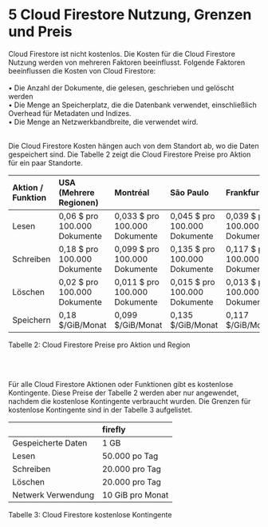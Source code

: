 # 5	Cloud Firestore Nutzung, Grenzen und Preis

Cloud Firestore ist nicht kostenlos. Die Kosten für die Cloud Firestore Nutzung werden von mehreren Faktoren beeinflusst. Folgende Faktoren beeinflussen die Kosten von Cloud Firestore: <br><br>
•	Die Anzahl der Dokumente, die gelesen, geschrieben und gelöscht werden <br>
•	Die Menge an Speicherplatz, die die Datenbank verwendet, einschließlich Overhead für Metadaten und Indizes.<br>
•	Die Menge an Netzwerkbandbreite, die verwendet wird.<br><br>

Die Cloud Firestore Kosten hängen auch von dem Standort ab, wo die Daten gespeichert sind. Die Tabelle 2 zeigt die Cloud Firestore Preise pro Aktion für ein paar Standorte. 


| Aktion / Funktion    | USA (Mehrere Regionen)      | Montréal      | São Paulo      |    Frankfurt |
|:---------------------| :---         |:--------------|    :---       | :---         | 
| Lesen                |0,06 $ pro 100.000 Dokumente| 0,033 $ pro 100.000 Dokumente         |0,045 $ pro 100.000 Dokumente|0,039 $ pro 100.000 Dokumente| 
| Schreiben            |0,18 $ pro 100.000 Dokumente|0,099 $ pro 100.000 Dokumente|0,135 $ pro 100.000 Dokumente|0,117 $ pro 100.000 Dokumente|
| Löschen              |0,02 $ pro 100.000 Dokumente|0,011 $ pro 100.000 Dokumente|0,015 $ pro 100.000 Dokumente|0,013 $ pro 100.000 Dokumente |
| Speichern            |0,18 $/GiB/Monat| 0,099 $/GiB/Monat|0,135 $/GiB/Monat|0,117 $/GiB/Monat| 


Tabelle 2: Cloud Firestore Preise pro Aktion und Region

<br><br>

Für alle Cloud Firestore Aktionen oder Funktionen gibt es kostenlose Kontingente. Diese Preise der Tabelle 2 werden aber nur angewendet, nachdem die kostenlose Kontingente verbraucht wurden. Die Grenzen für kostenlose Kontingente sind in der Tabelle 3 aufgelistet.




|                    | firefly        |
|:-------------------|:---------------| 
| Gespeicherte Daten | 1 GB           | 
| Lesen              | 50.000 po Tag  | 
| Schreiben          | 20.000 pro Tag |
| Löschen            | 20.000 pro Tag |
 Netwerk Verwendung | 10 GiB pro Monat|

Tabelle 3: Cloud Firestore kostenlose Kontingente


